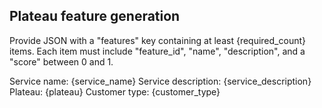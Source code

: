 ## Plateau feature generation

Provide JSON with a "features" key containing at least {required_count} items. Each item must include "feature_id", "name", "description", and a "score" between 0 and 1.

Service name: {service_name}
Service description: {service_description}
Plateau: {plateau}
Customer type: {customer_type}
